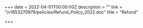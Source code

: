 +++
date = 2022-04-01T00:00:00Z
description = ""
link = "/v1653270979/policies/Refund_Policy_2022.doc"
title = "Refund"

+++
